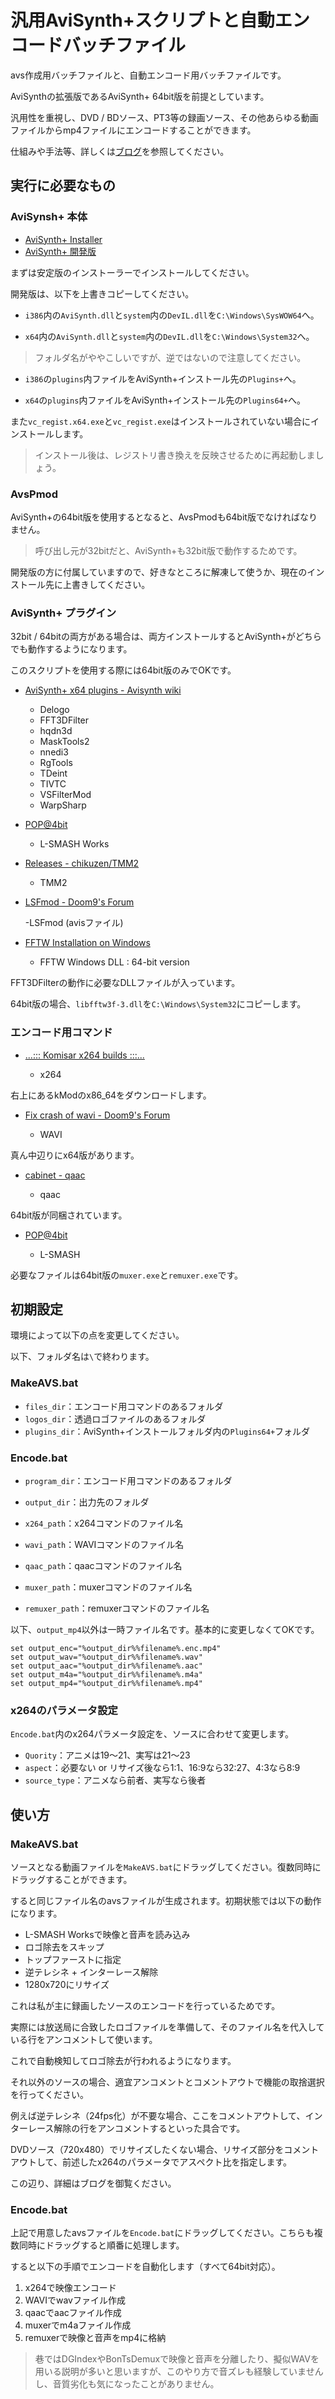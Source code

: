# 汎用AviSynth+スクリプトと自動エンコードバッチファイル

avs作成用バッチファイルと、自動エンコード用バッチファイルです。

AviSynthの拡張版であるAviSynth+ 64bit版を前提としています。

汎用性を重視し、DVD / BDソース、PT3等の録画ソース、その他あらゆる動画ファイルからmp4ファイルにエンコードすることができます。

仕組みや手法等、詳しくは[ブログ](https://blacknd.com)を参照してください。

## 実行に必要なもの

### AviSynsh+ 本体

- [AviSynth+ Installer](http://avs-plus.net/)
- [AviSynth+ 開発版](http://avisynth.nl/index.php/AviSynth%2B#Development_branch)

まずは安定版のインストーラーでインストールしてください。

開発版は、以下を上書きコピーしてください。

- `i386`内の`AviSynth.dll`と`system`内の`DevIL.dll`を`C:\Windows\SysWOW64`へ。

- `x64`内の`AviSynth.dll`と`system`内の`DevIL.dll`を`C:\Windows\System32`へ。

> フォルダ名がややこしいですが、逆ではないので注意してください。

- `i386`の`plugins`内ファイルをAviSynth+インストール先の`Plugins+`へ。

- `x64`の`plugins`内ファイルをAviSynth+インストール先の`Plugins64+`へ。

また`vc_regist.x64.exe`と`vc_regist.exe`はインストールされていない場合にインストールします。

> インストール後は、レジストリ書き換えを反映させるために再起動しましょう。

### AvsPmod

AviSynth+の64bit版を使用するとなると、AvsPmodも64bit版でなければなりません。

> 呼び出し元が32bitだと、AviSynth+も32bit版で動作するためです。

開発版の方に付属していますので、好きなところに解凍して使うか、現在のインストール先に上書きしてください。

### AviSynth+ プラグイン

32bit / 64bitの両方がある場合は、両方インストールするとAviSynth+がどちらでも動作するようになります。

このスクリプトを使用する際には64bit版のみでOKです。

- [AviSynth+ x64 plugins - Avisynth wiki](http://avisynth.nl/index.php/AviSynth%2B#AviSynth.2B_x64_plugins)

  -	Delogo
  - FFT3DFilter
  - hqdn3d
  - MaskTools2
  - nnedi3
  - RgTools
  - TDeint
  - TIVTC
  - VSFilterMod
  - WarpSharp

- [POP@4bit](http://pop.4-bit.jp/)

  - L-SMASH Works

- [Releases - chikuzen/TMM2](https://github.com/chikuzen/TMM2/releases)

  - TMM2

- [LSFmod - Doom9's Forum](http://forum.doom9.org/showthread.php?t=142706)

  -LSFmod (avisファイル)

- [FFTW Installation on Windows](http://www.fftw.org/install/windows.html)

  - FFTW Windows DLL : 64-bit version

FFT3DFilterの動作に必要なDLLファイルが入っています。

64bit版の場合、`libfftw3f-3.dll`を`C:\Windows\System32`にコピーします。

### エンコード用コマンド

- [...::: Komisar x264 builds :::...](http://komisar.gin.by/)

  - x264

右上にあるkModのx86_64をダウンロードします。

- [Fix crash of wavi - Doom9's Forum](http://forum.doom9.org/showthread.php?t=161639)

  - WAVI

真ん中辺りにx64版があります。

- [cabinet - qaac](https://sites.google.com/site/qaacpage/cabinet)

  - qaac

64bit版が同梱されています。

- [POP@4bit](http://pop.4-bit.jp/)

  - L-SMASH

必要なファイルは64bit版の`muxer.exe`と`remuxer.exe`です。


## 初期設定

環境によって以下の点を変更してください。

以下、フォルダ名は`\`で終わります。

### MakeAVS.bat

- `files_dir`：エンコード用コマンドのあるフォルダ
- `logos_dir`：透過ロゴファイルのあるフォルダ
- `plugins_dir`：AviSynth+インストールフォルダ内の`Plugins64+`フォルダ

### Encode.bat

- `program_dir`：エンコード用コマンドのあるフォルダ
- `output_dir`：出力先のフォルダ

- `x264_path`：x264コマンドのファイル名
- `wavi_path`：WAVIコマンドのファイル名
- `qaac_path`：qaacコマンドのファイル名
- `muxer_path`：muxerコマンドのファイル名
- `remuxer_path`：remuxerコマンドのファイル名

以下、`output_mp4`以外は一時ファイル名です。基本的に変更しなくてOKです。

```
set output_enc="%output_dir%%filename%.enc.mp4"
set output_wav="%output_dir%%filename%.wav"
set output_aac="%output_dir%%filename%.aac"
set output_m4a="%output_dir%%filename%.m4a"
set output_mp4="%output_dir%%filename%.mp4"
```

### x264のパラメータ設定

`Encode.bat`内のx264パラメータ設定を、ソースに合わせて変更します。

- `Quority`：アニメは19～21、実写は21～23
- `aspect`：必要ない or リサイズ後なら1:1、16:9なら32:27、4:3なら8:9
- `source_type`：アニメなら前者、実写なら後者

## 使い方

### MakeAVS.bat

ソースとなる動画ファイルを`MakeAVS.bat`にドラッグしてください。復数同時にドラッグすることができます。

すると同じファイル名のavsファイルが生成されます。初期状態では以下の動作になります。

- L-SMASH Worksで映像と音声を読み込み
- ロゴ除去をスキップ
- トップファーストに指定
- 逆テレシネ + インターレース解除
- 1280x720にリサイズ

これは私が主に録画したソースのエンコードを行っているためです。

実際には放送局に合致したロゴファイルを準備して、そのファイル名を代入している行をアンコメントして使います。

これで自動検知してロゴ除去が行われるようになります。

それ以外のソースの場合、適宜アンコメントとコメントアウトで機能の取捨選択を行ってください。

例えば逆テレシネ（24fps化）が不要な場合、ここをコメントアウトして、インターレース解除の行をアンコメントするといった具合です。

DVDソース（720x480）でリサイズしたくない場合、リサイズ部分をコメントアウトして、前述したx264のパラメータでアスペクト比を指定します。

この辺り、詳細はブログを御覧ください。

### Encode.bat

上記で用意したavsファイルを`Encode.bat`にドラッグしてください。こちらも複数同時にドラッグすると順番に処理します。

すると以下の手順でエンコードを自動化します（すべて64bit対応）。

1. x264で映像エンコード
1. WAVIでwavファイル作成
1. qaacでaacファイル作成
1. muxerでm4aファイル作成
1. remuxerで映像と音声をmp4に格納

> 巷ではDGIndexやBonTsDemuxで映像と音声を分離したり、擬似WAVを用いる説明が多いと思いますが、このやり方で音ズレも経験していませんし、音質劣化も気になったことがありません。
